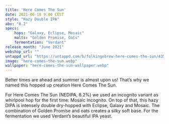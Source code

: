 ```yaml
---
title: 'Here Comes The Sun'
date: 2021-06-18 9:00 CEST
style: "Hazy Double IPA"
abv: "8.2"
specs:
    hops: "Galaxy, Eclipse, Mosaic"
    malts: "Golden Promise, Oats"
    fermentation: "Verdant"
release_month: "June 2021"
webshop_url: ""
untappd_url: "https://untappd.com/b/folkingebrew-here-comes-the-sun/4350551"
image: "here-comes-the-sun.webp"
wallpaper: "here-comes-the-sun-wallpaper.webp"
---
```


Better times are ahead and summer is almost upon us! That’s why we named this hopped up creation Here Comes The Sun.

For Here Comes The Sun (NEDIPA, 8.2%) we used an incognito variant as whirlpool hop for the first time: Mosaic Incognito. On top of that, this hazy DIPA is intensely double dry-hopped with Eclipse, Galaxy and Mosaic. The combination of Golden Promise and oats creates a silky soft base. For the fermentation we used Verdant’s beautiful IPA yeast.
